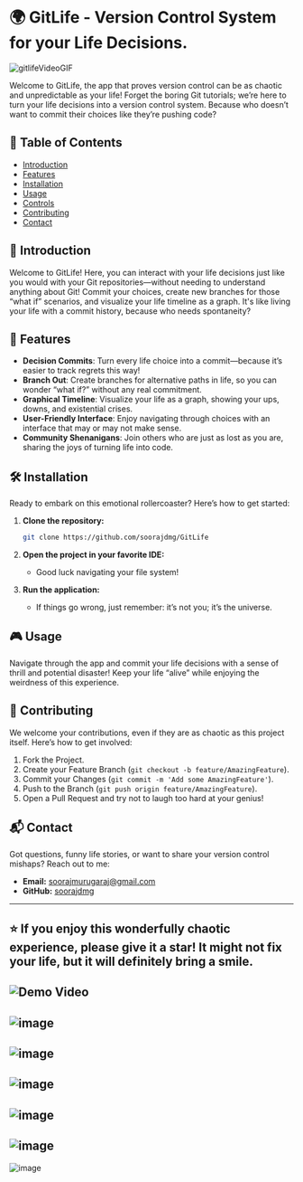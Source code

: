 # 🌍 GitLife - Version Control System for your Life Decisions.

![gitlifeVideoGIF](https://github.com/user-attachments/assets/e8623512-85ee-4cda-b70a-a25f428e4a73)


Welcome to GitLife, the app that proves version control can be as chaotic and unpredictable as your life! Forget the boring Git tutorials; we’re here to turn your life decisions into a version control system. Because who doesn’t want to commit their choices like they’re pushing code?

## 🚀 Table of Contents

- [Introduction](#%EF%B8%8F-introduction)
- [Features](#%F0%9F%8C%9F-features)
- [Installation](#%F0%9F%9B%A0-installation)
- [Usage](#%F0%9F%8F%92-usage)
- [Controls](#%F0%9F%8F%92-controls)
- [Contributing](#%F0%9F%A4%9D-contributing)
- [Contact](#%F0%9F%93%AC-contact)

## 📖 Introduction

Welcome to GitLife! Here, you can interact with your life decisions just like you would with your Git repositories—without needing to understand anything about Git! Commit your choices, create new branches for those “what if” scenarios, and visualize your life timeline as a graph. It's like living your life with a commit history, because who needs spontaneity?

## 🌟 Features

- **Decision Commits**: Turn every life choice into a commit—because it’s easier to track regrets this way!
- **Branch Out**: Create branches for alternative paths in life, so you can wonder “what if?” without any real commitment.
- **Graphical Timeline**: Visualize your life as a graph, showing your ups, downs, and existential crises.
- **User-Friendly Interface**: Enjoy navigating through choices with an interface that may or may not make sense.
- **Community Shenanigans**: Join others who are just as lost as you are, sharing the joys of turning life into code.

## 🛠 Installation

Ready to embark on this emotional rollercoaster? Here’s how to get started:

1. **Clone the repository:**
    ```sh
    git clone https://github.com/soorajdmg/GitLife
    ```

2. **Open the project in your favorite IDE:**
    - Good luck navigating your file system!

3. **Run the application:**
    - If things go wrong, just remember: it’s not you; it’s the universe.

## 🎮 Usage

Navigate through the app and commit your life decisions with a sense of thrill and potential disaster! Keep your life “alive” while enjoying the weirdness of this experience.

## 🤝 Contributing

We welcome your contributions, even if they are as chaotic as this project itself. Here’s how to get involved:

1. Fork the Project.
2. Create your Feature Branch (`git checkout -b feature/AmazingFeature`).
3. Commit your Changes (`git commit -m 'Add some AmazingFeature'`).
4. Push to the Branch (`git push origin feature/AmazingFeature`).
5. Open a Pull Request and try not to laugh too hard at your genius!

## 📬 Contact

Got questions, funny life stories, or want to share your version control mishaps? Reach out to me:

- **Email:** [soorajmurugaraj@gmail.com](mailto:soorajmurugaraj@gmail.com)
- **GitHub:** [soorajdmg](https://github.com/soorajdmg)

---

⭐️ If you enjoy this wonderfully chaotic experience, please give it a star! It might not fix your life, but it will definitely bring a smile.
---
![Demo Video](https://github.com/user-attachments/assets/df37758a-d087-4122-87bc-ca94d0bcdf35)
---
![image](https://github.com/user-attachments/assets/3a9a825d-f65e-4344-b677-998a67992c24)
---
![image](https://github.com/user-attachments/assets/fb48eaa4-1bdd-44e8-b3dd-cd574f801bed)
---
![image](https://github.com/user-attachments/assets/db7dafec-8720-4703-8b8c-af2bb967ef18)
---
![image](https://github.com/user-attachments/assets/291c788f-a175-40ec-b539-96907d69540f)
---
![image](https://github.com/user-attachments/assets/8bc35717-6359-41a5-a234-7fe71b29eaa4)
---
![image](https://github.com/user-attachments/assets/d7e8adb0-ab60-4e2a-b922-bc16601ac25a)

